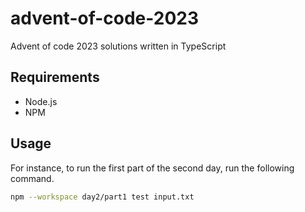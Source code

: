 # advent-of-code-2023

Advent of code 2023 solutions written in TypeScript

## Requirements

- Node.js
- NPM

## Usage

For instance, to run the first part of the second day, run the following command.

```bash
npm --workspace day2/part1 test input.txt
```
